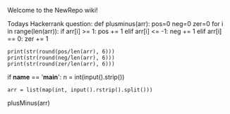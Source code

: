 Welcome to the NewRepo wiki!

Todays Hackerrank question: 
 def plusminus(arr):
    pos=0
    neg=0
    zer=0
    for i in range(len(arr)):
        if arr[i] >= 1:
            pos += 1
        elif arr[i] <= -1:
            neg += 1
        elif arr[i] == 0:
            zer += 1
        
    print(str(round(pos/len(arr), 6)))
    print(str(round(neg/len(arr), 6)))
    print(str(round(zer/len(arr), 6)))
if __name__ == '__main__':
    n = int(input().strip())

    arr = list(map(int, input().rstrip().split()))
plusMinus(arr)